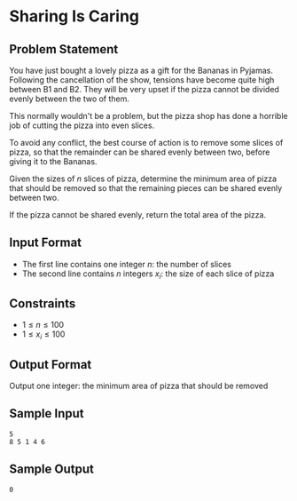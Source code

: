 # Sharing Is Caring

## Problem Statement

You have just bought a lovely pizza as a gift for the Bananas in Pyjamas. Following the cancellation of the show, tensions have become quite high between B1 and B2. They will be very upset if the pizza cannot be divided evenly between the two of them. 

This normally wouldn't be a problem, but the pizza shop has done a horrible job of cutting the pizza into even slices. 

To avoid any conflict, the best course of action is to remove some slices of pizza, so that the remainder can be shared evenly between two, before giving it to the Bananas.

Given the sizes of $n$ slices of pizza, determine the minimum area of pizza that should be removed so that the remaining pieces can be shared evenly between two.

If the pizza cannot be shared evenly, return the total area of the pizza.

## Input Format

- The first line contains one integer $n$: the number of slices
- The second line contains $n$ integers $x_i$: the size of each slice of pizza


## Constraints

- $1 \leq n \leq 100$
- $1 \leq x_i \leq 100$

## Output Format
Output one integer: the minimum area of pizza that should be removed

## Sample Input

```
5
8 5 1 4 6
```

## Sample Output

```
0
```
